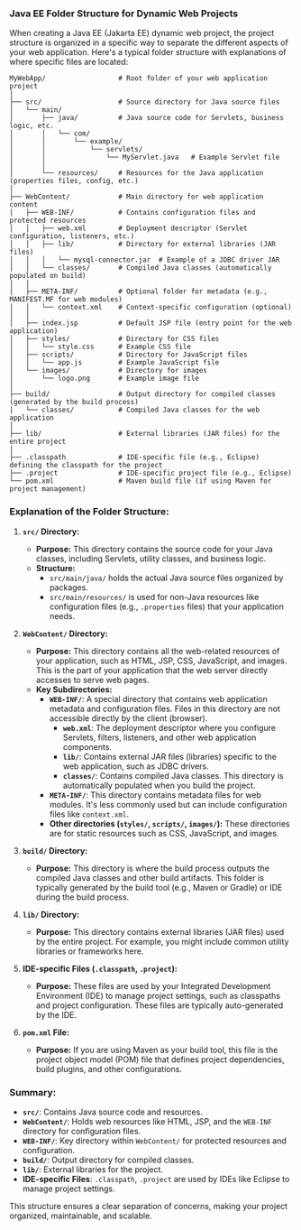 <!-- @format -->

### Java EE Folder Structure for Dynamic Web Projects

When creating a Java EE (Jakarta EE) dynamic web project, the project structure is organized in a specific way to separate the different aspects of your web application. Here's a typical folder structure with explanations of where specific files are located:

```
MyWebApp/                  # Root folder of your web application project
│
├── src/                   # Source directory for Java source files
│   └── main/
│       ├── java/          # Java source code for Servlets, business logic, etc.
│       │   └── com/
│       │       └── example/
│       │           └── servlets/
│       │               └── MyServlet.java   # Example Servlet file
│       │
│       └── resources/     # Resources for the Java application (properties files, config, etc.)
│
├── WebContent/            # Main directory for web application content
│   ├── WEB-INF/           # Contains configuration files and protected resources
│   │   ├── web.xml        # Deployment descriptor (Servlet configuration, listeners, etc.)
│   │   ├── lib/           # Directory for external libraries (JAR files)
│   │   │   └── mysql-connector.jar  # Example of a JDBC driver JAR
│   │   └── classes/       # Compiled Java classes (automatically populated on build)
│   │
│   ├── META-INF/          # Optional folder for metadata (e.g., MANIFEST.MF for web modules)
│   │   └── context.xml    # Context-specific configuration (optional)
│   │
│   ├── index.jsp          # Default JSP file (entry point for the web application)
│   ├── styles/            # Directory for CSS files
│   │   └── style.css      # Example CSS file
│   ├── scripts/           # Directory for JavaScript files
│   │   └── app.js         # Example JavaScript file
│   └── images/            # Directory for images
│       └── logo.png       # Example image file
│
├── build/                 # Output directory for compiled classes (generated by the build process)
│   └── classes/           # Compiled Java classes for the web application
│
├── lib/                   # External libraries (JAR files) for the entire project
│
├── .classpath             # IDE-specific file (e.g., Eclipse) defining the classpath for the project
├── .project               # IDE-specific project file (e.g., Eclipse)
└── pom.xml                # Maven build file (if using Maven for project management)
```

### Explanation of the Folder Structure:

1. **`src/` Directory:**

   - **Purpose:** This directory contains the source code for your Java classes, including Servlets, utility classes, and business logic.
   - **Structure:**
     - `src/main/java/` holds the actual Java source files organized by packages.
     - `src/main/resources/` is used for non-Java resources like configuration files (e.g., `.properties` files) that your application needs.

2. **`WebContent/` Directory:**

   - **Purpose:** This directory contains all the web-related resources of your application, such as HTML, JSP, CSS, JavaScript, and images. This is the part of your application that the web server directly accesses to serve web pages.
   - **Key Subdirectories:**
     - **`WEB-INF/`**: A special directory that contains web application metadata and configuration files. Files in this directory are not accessible directly by the client (browser).
       - **`web.xml`**: The deployment descriptor where you configure Servlets, filters, listeners, and other web application components.
       - **`lib/`**: Contains external JAR files (libraries) specific to the web application, such as JDBC drivers.
       - **`classes/`**: Contains compiled Java classes. This directory is automatically populated when you build the project.
     - **`META-INF/`**: This directory contains metadata files for web modules. It's less commonly used but can include configuration files like `context.xml`.
     - **Other directories (`styles/`, `scripts/`, `images/`):** These directories are for static resources such as CSS, JavaScript, and images.

3. **`build/` Directory:**

   - **Purpose:** This directory is where the build process outputs the compiled Java classes and other build artifacts. This folder is typically generated by the build tool (e.g., Maven or Gradle) or IDE during the build process.

4. **`lib/` Directory:**

   - **Purpose:** This directory contains external libraries (JAR files) used by the entire project. For example, you might include common utility libraries or frameworks here.

5. **IDE-specific Files (`.classpath`, `.project`):**

   - **Purpose:** These files are used by your Integrated Development Environment (IDE) to manage project settings, such as classpaths and project configuration. These files are typically auto-generated by the IDE.

6. **`pom.xml` File:**
   - **Purpose:** If you are using Maven as your build tool, this file is the project object model (POM) file that defines project dependencies, build plugins, and other configurations.

### Summary:

- **`src/`**: Contains Java source code and resources.
- **`WebContent/`**: Holds web resources like HTML, JSP, and the `WEB-INF` directory for configuration files.
- **`WEB-INF/`**: Key directory within `WebContent/` for protected resources and configuration.
- **`build/`**: Output directory for compiled classes.
- **`lib/`**: External libraries for the project.
- **IDE-specific Files**: `.classpath`, `.project` are used by IDEs like Eclipse to manage project settings.

This structure ensures a clear separation of concerns, making your project organized, maintainable, and scalable.
